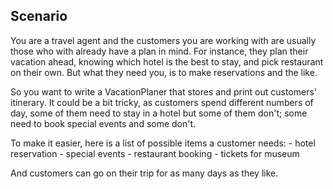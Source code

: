 ## Scenario ##

You are a travel agent and the customers you are working with are usually those who with already have a plan in mind. 
For instance, they plan their vacation ahead, knowing which hotel is the best to stay, and pick restaurant on their own.
But what they need you, is to make reservations and the like. 

So you want to write a VacationPlaner that stores and print out customers' itinerary.
It could be a bit tricky, as customers spend different numbers of day, some of them need to stay in a hotel 
but some of them don't; some need to book special events and some don't.

To make it easier, here is a list of possible items a customer needs:
    - hotel reservation
    - special events
    - restaurant booking
    - tickets for museum
    
And customers can go on their trip for as many days as they like.
